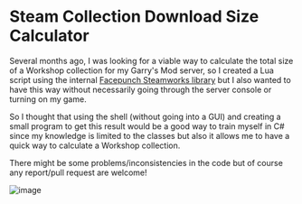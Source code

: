 # Steam Collection Download Size Calculator

Several months ago, I was looking for a viable way to calculate the total size of a Workshop collection for my Garry's Mod server, so I created a Lua script using the internal [Facepunch Steamworks library](https://wiki.facepunch.com/gmod/steamworks) but I also wanted to have this way without necessarily going through the server console or turning on my game.

So I thought that using the shell (without going into a GUI) and creating a small program to get this result would be a good way to train myself in C# since my knowledge is limited to the classes but also it allows me to have a quick way to calculate a Workshop collection.

There might be some problems/inconsistencies in the code but of course any report/pull request are welcome!

![image](https://user-images.githubusercontent.com/26360935/122268694-afa6c000-cedc-11eb-976a-432bbf833d26.png)
